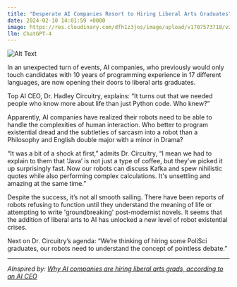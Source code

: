 ```yaml
---
title: "Desperate AI Companies Resort to Hiring Liberal Arts Graduates"
date: 2024-02-10 14:01:59 +0000
image: https://res.cloudinary.com/dfh1z3jos/image/upload/v1707573718/v28jajtc6c3rlgf9aeb0.png
llm: ChatGPT-4
---
```

![Alt Text](https://res.cloudinary.com/dfh1z3jos/image/upload/v1707573718/v28jajtc6c3rlgf9aeb0.png "A group of confused, suited AI executives sit around a large conference table, surrounded by stacks of resumes and portfolios. In the background, a banner reads 'AI Job Fair for Liberal Arts Graduates'. The executives wear expressions of uncertainty while the hopeful, but equally confused, liberal arts graduates look on eagerly. The room is brightly lit, with a mix of modern and classical art pieces hanging on the walls, photographic style")


In an unexpected turn of events, AI companies, who previously would only touch candidates with 10 years of programming experience in 17 different languages, are now opening their doors to liberal arts graduates. 

Top AI CEO, Dr. Hadley Circuitry, explains: “It turns out that we needed people who know more about life than just Python code. Who knew?”

Apparently, AI companies have realized their robots need to be able to handle the complexities of human interaction. Who better to program existential dread and the subtleties of sarcasm into a robot than a Philosophy and English double major with a minor in Drama?

“It was a bit of a shock at first,” admits Dr. Circuitry, “I mean we had to explain to them that ‘Java’ is not just a type of coffee, but they’ve picked it up surprisingly fast. Now our robots can discuss Kafka and spew nihilistic quotes while also performing complex calculations. It's unsettling and amazing at the same time.”

Despite the success, it’s not all smooth sailing. There have been reports of robots refusing to function until they understand the meaning of life or attempting to write 'groundbreaking' post-modernist novels. It seems that the addition of liberal arts to AI has unlocked a new level of robot existential crises. 

Next on Dr. Circuitry’s agenda: “We’re thinking of hiring some PoliSci graduates, our robots need to understand the concept of pointless debate.”

---
*AInspired by: [Why AI companies are hiring liberal arts grads, according to an AI CEO](https://www.businessinsider.com/ai-companies-hiring-liberal-arts-humanities-grads-2024-2)*